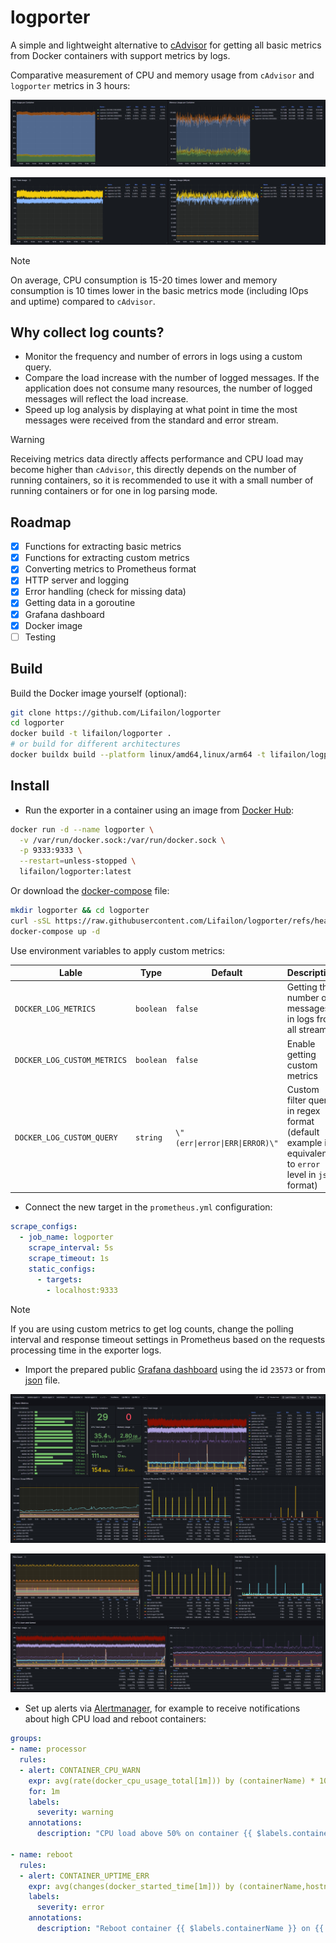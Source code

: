 # logporter

A simple and lightweight alternative to [cAdvisor](https://github.com/google/cadvisor) for getting all basic metrics from Docker containers with support metrics by logs.

Comparative measurement of CPU and memory usage from `cAdvisor` and `logporter` metrics in 3 hours:

![](/img/cadvisor-cpu-usage.jpg)

![](/img/logporter-cpu-usage.jpg)

> [!NOTE]
> On average, CPU consumption is 15-20 times lower and memory consumption is 10 times lower in the basic metrics mode (including IOps and uptime) compared to `cAdvisor`.

## Why collect log counts?

- Monitor the frequency and number of errors in logs using a custom query.
- Compare the load increase with the number of logged messages. If the application does not consume many resources, the number of logged messages will reflect the load increase.
- Speed ​​up log analysis by displaying at what point in time the most messages were received from the standard and error stream.

> [!WARNING]
> Receiving metrics data directly affects performance and CPU load may become higher than `cAdvisor`, this directly depends on the number of running containers, so it is recommended to use it with a small number of running containers or for one in log parsing mode.

## Roadmap

- [x] Functions for extracting basic metrics
- [x] Functions for extracting custom metrics
- [x] Converting metrics to Prometheus format
- [x] HTTP server and logging
- [x] Error handling (check for missing data)
- [x] Getting data in a goroutine
- [x] Grafana dashboard
- [x] Docker image
- [ ] Testing

## Build

Build the Docker image yourself (optional):

```bash
git clone https://github.com/Lifailon/logporter
cd logporter
docker build -t lifailon/logporter .
# or build for different architectures
docker buildx build --platform linux/amd64,linux/arm64 -t lifailon/logporter .
```

## Install

- Run the exporter in a container using an image from [Docker Hub](https://hub.docker.com/r/lifailon/logporter):

```bash
docker run -d --name logporter \
  -v /var/run/docker.sock:/var/run/docker.sock \
  -p 9333:9333 \
  --restart=unless-stopped \
  lifailon/logporter:latest
```

Or download the [docker-compose](https://github.com/Lifailon/logporter/blob/main/docker-compose.yml) file:

```bash
mkdir logporter && cd logporter
curl -sSL https://raw.githubusercontent.com/Lifailon/logporter/refs/heads/main/docker-compose.yml -o docker-compose.yml
docker-compose up -d
```

Use environment variables to apply custom metrics:

| Lable                       | Type      | Default                        | Description                                                                                           |
| -                           | -         | -                              | -                                                                                                     |
| `DOCKER_LOG_METRICS`        | `boolean` | `false`                        | Getting the number of messages in logs from all streams                                               |
| `DOCKER_LOG_CUSTOM_METRICS` | `boolean` | `false`                        | Enable getting custom metrics                                                                         |
| `DOCKER_LOG_CUSTOM_QUERY`   | `string`  | `\"(err\|error\|ERR\|ERROR)\"` | Custom filter query in regex format (default example is equivalent to `error` level in `json` format) |

- Connect the new target in the `prometheus.yml` configuration:

```yml
scrape_configs:
  - job_name: logporter
    scrape_interval: 5s
    scrape_timeout: 1s
    static_configs:
      - targets:
        - localhost:9333
```

> [!NOTE]
> If you are using custom metrics to get log counts, change the polling interval and response timeout settings in Prometheus based on the requests processing time in the exporter logs.

- Import the prepared public [Grafana dashboard](https://grafana.com/grafana/dashboards/23573-docker-exporter-logporter) using the id `23573` or from [json](https://github.com/Lifailon/logporter/blob/main/grafana/dashboard.json) file.

![](/img/metrics-1.jpg)

![](/img/metrics-2.jpg)

- Set up alerts via [Alertmanager](https://github.com/prometheus/alertmanager), for example to receive notifications about high CPU load and reboot containers:

```yml
groups:
- name: processor
  rules:
  - alert: CONTAINER_CPU_WARN
    expr: avg(rate(docker_cpu_usage_total[1m])) by (containerName) * 100 > 50
    for: 1m
    labels:
      severity: warning
    annotations:
      description: "CPU load above 50% on container {{ $labels.containerName }}"

- name: reboot
  rules:
  - alert: CONTAINER_UPTIME_ERR
    expr: avg(changes(docker_started_time[1m])) by (containerName,hostname) > 0
    labels:
      severity: error
    annotations:
      description: "Reboot container {{ $labels.containerName }} on {{ $labels.hostname }}"
```